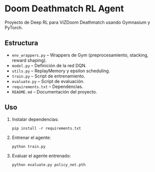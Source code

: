# Doom Deathmatch RL Agent

Proyecto de Deep RL para ViZDoom Deathmatch usando Gymnasium y PyTorch.

## Estructura

- `env_wrappers.py` – Wrappers de Gym (preprocesamiento, stacking, reward shaping).
- `model.py` – Definición de la red DQN.
- `utils.py` – ReplayMemory y epsilon scheduling.
- `train.py` – Script de entrenamiento.
- `evaluate.py` – Script de evaluación.
- `requirements.txt` – Dependencias.
- `README.md` – Documentación del proyecto.

## Uso

1. Instalar dependencias:
   ```
   pip install -r requirements.txt
   ```
2. Entrenar el agente:
   ```
   python train.py
   ```
3. Evaluar el agente entrenado:
   ```
   python evaluate.py policy_net.pth
   ```
